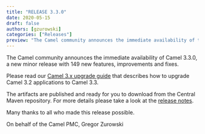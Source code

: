 ```yaml
---
title: "RELEASE 3.3.0"
date: 2020-05-15
draft: false
authors: [gzurowski]
categories: ["Releases"]
preview: "The Camel community announces the immediate availability of the new Camel 3.3.0 release"
---
```



The Camel community announces the immediate availability of Camel 3.3.0, a new minor release with 149 new features, improvements and fixes.

Please read our [Camel 3.x upgrade guide](/manual/camel-3x-upgrade-guide-3_3.html#_upgrading_camel_3_2_to_3_3) that describes how to upgrade Camel 3.2 applications to Camel 3.3.

The artifacts are published and ready for you to download from the Central Maven repository. For more details please take a look at the [release notes](/releases/release-3.3.0/).

Many thanks to all who made this release possible.

On behalf of the Camel PMC,
Gregor Zurowski
